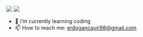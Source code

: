 

![](https://c.tenor.com/srbYdsNYPJoAAAAC/fener-fenerbahce.gif)
![](https://media3.giphy.com/media/jRvs5IPABac6uoZvn1/giphy.gif)
- 🌱 I’m currently learning coding
- 📫 How to reach me: erdogancayir98@gmail.com
